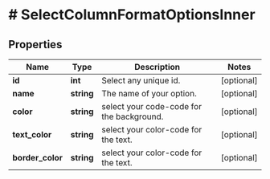 # # SelectColumnFormatOptionsInner

## Properties

Name | Type | Description | Notes
------------ | ------------- | ------------- | -------------
**id** | **int** | Select any unique id. | [optional]
**name** | **string** | The name of your option. | [optional]
**color** | **string** | select your code-code for the background. | [optional]
**text_color** | **string** | select your color-code for the text. | [optional]
**border_color** | **string** | select your color-code for the text. | [optional]

